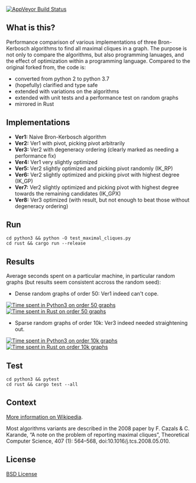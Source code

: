 [![AppVeyor Build Status](https://ci.appveyor.com/api/projects/status/github/ssomers/bron-kerbosch?svg=true&branch=master)](https://ci.appveyor.com/project/ssomers/bron-kerbosch)

## What is this?

Performance comparison of various implementations of three Bron-Kerbosch algorithms to find all maximal cliques in a graph.
The purpose is not only to compare the algorithms, but also programming lanuages, and the effect of optimization within a programming language.
Compared to the original forked from, the code is:
* converted from python 2 to python 3.7
* (hopefully) clarified and type safe
* extended with variations on the algorithms
* extended with unit tests and a performance test on random graphs
* mirrored in Rust 


## Implementations

* **Ver1:** Naive Bron-Kerbosch algorithm
* **Ver2:** Ver1 with pivot, picking pivot arbitrarily
* **Ver3:** Ver2 with degeneracy ordering (clearly marked as needing a performance fix)
* **Ver4:** Ver1 very slightly optimized
* **Ver5:** Ver2 slightly optimized and picking pivot randomly (IK\_RP)
* **Ver6:** Ver2 slightly optimized and picking pivot with highest degree (IK\_GP)
* **Ver7:** Ver2 slightly optimized and picking pivot with highest degree towards the remaining candidates (IK\_GPX)
* **Ver8:** Ver3 optimized (with result, but not enough to beat those without degeneracy ordering)

## Run

    cd python3 && python -O test_maximal_cliques.py
    cd rust && cargo run --release


## Results

Average seconds spent on a particular machine, in particular random graphs (but results seem consistent accross the random seed):

* Dense random graphs of order 50: Ver1 indeed can't cope.

[![Time spent in Python3 on order 50 graphs](https://plot.ly/~stein.somers/126.png?share_key=vE16oDR7OE8KIE909Znmcn "View interactively")](https://plot.ly/~stein.somers/126/?share_key=vE16oDR7OE8KIE909Znmcn)
[![Time spent in Rust on order 50 graphs](https://plot.ly/~stein.somers/122.png?share_key=PwkWG3NLfn7Vg3N6JQi9Pk "View interactively")](https://plot.ly/~stein.somers/122/?share_key=PwkWG3NLfn7Vg3N6JQi9Pk)


* Sparse random graphs of order 10k: Ver3 indeed needed straightening out.

[![Time spent in Python3 on order 10k graphs](https://plot.ly/~stein.somers/128.png?share_key=8AATmcjFpdY0onO7L9nmad "View interactively")](https://plot.ly/~stein.somers/128/?share_key=8AATmcjFpdY0onO7L9nmad)
[![Time spent in Rust on order 10k graphs](https://plot.ly/~stein.somers/124.png?share_key=IFDVpkT7WiFl8n2Cc8Tjnj "View interactively")](https://plot.ly/~stein.somers/124/?share_key=IFDVpkT7WiFl8n2Cc8Tjnj)


## Test
    
    cd python3 && pytest
    cd rust && cargo test --all


## Context

[More information on Wikipedia](http://en.wikipedia.org/wiki/Bron-Kerbosch_algorith).

Most algorithms variants are described in the 2008 paper by F. Cazals & C. Karande, “A note on the problem of reporting maximal cliques”, Theoretical Computer Science, 407 (1): 564–568, doi:10.1016/j.tcs.2008.05.010.

## License

[BSD License](http://opensource.org/licenses/BSD-3-Clause)
